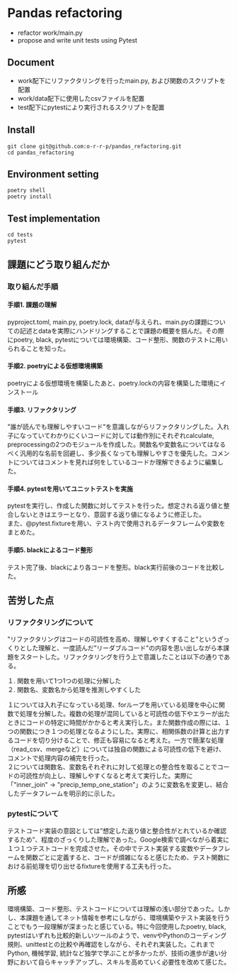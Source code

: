 # Pandas refactoring
- refactor work/main.py
- propose and write unit tests using Pytest

## Document
- work配下にリファクタリングを行ったmain.py, および関数のスクリプトを配置 
- work/data配下に使用したcsvファイルを配置 
- test配下にpytestにより実行されるスクリプトを配置

## Install
`git clone git@github.com:o-r-r-p/pandas_refactoring.git`   
`cd pandas_refactoring`

## Environment setting
`poetry shell`  
`poetry install`

## Test implementation
`cd tests`  
`pytest`

## 課題にどう取り組んだか
### 取り組んだ手順
#### 手順1. 課題の理解
pyproject.toml, main.py, poetry.lock, dataが与えられ、main.pyの課題についての記述とdataを実際にハンドリングすることで課題の概要を掴んだ。その際にpoetry, black, pytestについては環境構築、コード整形、関数のテストに用いられることを知った。

#### 手順2. poetryによる仮想環境構築
poetryによる仮想環境を構築したあと、poetry.lockの内容を構築した環境にインストール

#### 手順3. リファクタリング
"誰が読んでも理解しやすいコード"を意識しながらリファクタリングした。入れ子になっていてわかりにくいコードに対しては動作別にそれぞれcalculate, preprocessingの2つのモジュールを作成した。関数名や変数名についてはなるべく汎用的な名前を回避し、多少長くなっても理解しやすさを優先した。コメントについてはコメントを見れば何をしているコードか理解できるように編集した。

#### 手順4. pytestを用いてユニットテストを実施
pytestを実行し、作成した関数に対してテストを行った。想定される返り値と整合しないときはエラーとなり、意図する返り値になるように修正した。  
また、@pytest.fixtureを用い、テスト内で使用されるデータフレームや変数をまとめた。

#### 手順5. blackによるコード整形
テスト完了後、blackにより各コードを整形。black実行前後のコードを比較した。

## 苦労した点
### リファクタリングについて
"リファクタリングはコードの可読性を高め、理解しやすくすること"というざっくりとした理解と、一度読んだ”リーダブルコード"の内容を思い出しながら本課題をスタートした。リファクタリングを行う上で意識したことは以下の通りである。

 １. 関数を用いて1つ1つの処理に分解した　  
 ２. 関数名、変数名から処理を推測しやすくした　　
 
１については入れ子になっている処理、forループを用いている処理を中心に関数で処理を分解した。複数の処理が混同していると可読性の低下やエラーが出たときにコードの特定に時間がかかると考え実行した。また関数作成の際には、１つの関数につき１つの処理となるようにした。実際に、相関係数の計算と出力するコードを切り分けることで、修正も容易になると考えた。一方で簡潔な処理（read_csv、mergeなど）については独自の関数による可読性の低下を避け、コメントで処理内容の補完を行った。  
２については関数名、変数名それぞれに対して処理との整合性を取ることでコードの可読性が向上し、理解しやすくなると考えて実行した。実際に　「"inner_join" -> "precip_temp_one_station"」のように変数名を変更し、結合したデータフレームを明示的に示した。

### pytestについて
テストコード実装の意図としては”想定した返り値と整合性がとれているか確認するため”、程度のざっくりした理解であった。Google検索で調べながら着実に１つ１つテストコードを完成させた。その中でテスト実装する変数やデータフレームを関数ごとに定義すると、コードが煩雑になると感じたため、テスト関数における前処理を切り出せるfixtureを使用する工夫も行った。  
## 所感
環境構築、コード整形、テストコードについては理解の浅い部分であった。しかし、本課題を通してネット情報を参考にしながら、環境構築やテスト実装を行うことでもう一段理解が深まったと感じている。特に今回使用したpoetry, black, pytestはいずれも比較的新しいツールのようで、venvやPythonのコーディング規則、unittestとの比較や再確認をしながら、それぞれ実装した。これまでPython, 機械学習, 統計など独学で学ぶことが多かったが、技術の進歩が速い分野において自らキャッチアップし、スキルを高めていく必要性を改めて感じた。 
